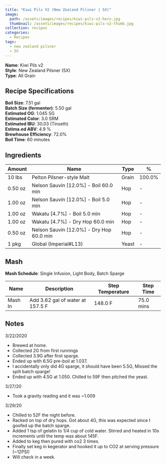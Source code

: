 ```yaml
---
title: "Kiwi Pils V2 (New Zealand Pilsner | 5X)"
image:
  path: /assets/images/recipes/kiwi-pils-v2-hero.jpg
  thumbnail: /assets/images/recipes/kiwi-pils-v2-thumb.jpg
collection: recipes
categories:
  - Recipes
tags:
  - new zealand pilsner
  - 5X
---
```


**Name**: Kiwi Pils v2<br />
**Style**: New Zealand Pilsner (5X)<br />
**Type**: All Grain

## Recipe Specifications

**Boil Size**: 7.51 gal<br />
**Batch Size (fermenter)**: 5.50 gal<br />
**Estimated OG**: 1.045 SG<br />
**Estimated Color**: 3.0 SRM<br />
**Estimated IBU**: 30.03 (Tinseth)<br />
**Estima.ed ABV**: 4.9 %<br />
**Brewhouse Efficiency**: 72.0%<br />
**Boil Time**: 60 minutes<br />

## Ingredients

| Amount  | Name                                     | Type  | %      |
| ------- | ---------------------------------------- | ----- | ------ |
| 10 lbs  | Pelton Pilsner-style Malt                | Grain | 100.0% |
| 0.50 oz | Nelson Sauvin [12.0%] - Boil 60.0 min    | Hop   | -      |
| 1.00 oz | Nelson Sauvin [12.0%] - Boil 5.0 min     | Hop   | -      |
| 1.00 oz | Wakatu [4.7%] - Boil 5.0 min             | Hop   | -      |
| 1.00 oz | Wakatu [4.7%] - Dry Hop 60.0 min         | Hop   | -      |
| 0.50 oz | Nelson Sauvin [12.0%] - Dry Hop 60.0 min | Hop   | -      |
| 1 pkg   | Global (Imperial#L13)                    | Yeast | -      |

## Mash

**Mash Schedule**: Single Infusion, Light Body, Batch Sparge

| Name    | Description                      | Step Temperature | Step Time |
| ------- | -------------------------------- | ---------------- | --------- |
| Mash In | Add 3.62 gal of water at 157.5 F | 148.0 F          | 75.0 mins |

## Notes

3/22/2020

- Brewed at home.
- Collected 2G from first runnings
- Collected 3.9G after first sparge.
- Ended up with 6.5G pre-boil at 1.037.
- I accidentally only did 4G sparge, it should have been 5.5G, Missed the split batch sparge!
- Ended up with 4.5G at 1.050. Chilled to 59F then pitched the yeast.

3/27/20

- Took a gravity reading and it was ~1.009

3/29/20

- Chilled to 52F the night before.
- Racked on top of dry hops. Got about 4G, this was expected since I goofed up the batch sparge.
- Added 1 tsp of gelatin to 1/4 cup of cold water. Stirred and heated in 10s increments until the temp was about 145F.
- Added to keg then pured with co2 3 times.
- Finally set keg in kegerator and hooked it up to CO2 at serving pressure (~12PSI)
- Will check in a week.
